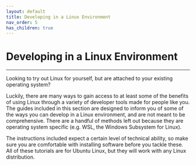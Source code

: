 ```yaml
---
layout: default
title: Developing in a Linux Environment
nav_order: 5
has_children: true
---
```


# Developing in a Linux Environment

---
Looking to try out Linux for yourself, but are attached to your existing operating system?

Luckily, there are many ways to gain access to at least some of the benefits of using Linux through a variety of developer tools made for people like you. The guides included in this section are designed to inform you of some of the ways you can develop in a Linux environment, and are not meant to be comprehensive. There are a handful of methods left out because they are operating system specific (e.g. WSL, the Windows Subsystem for Linux). 

The instructions included expect a certain level of technical ability, so make sure you are comfortable with installing software before you tackle these. All of these tutorials are for Ubuntu Linux, but they will work with any Linux distribution. 
